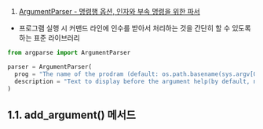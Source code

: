 1. [ArgumentParser - 명령행 옵션, 인자와 부속 명령을 위한 파서](https://docs.python.org/ko/3/library/argparse.html#module-argparse)

- 프로그램 실행 시 커맨드 라인에 인수를 받아서 처리하는 것을 간단히 할 수 있도록 하는 표준 라이브러리

```python
from argparse import ArgumentParser

parser = ArgumentParser(
  prog = "The name of the prodram (default: os.path.basename(sys.argv[0])",
  description = "Text to display before the argument help(by default, no text)"
)
```

## 1.1. add_argument() 메서드
